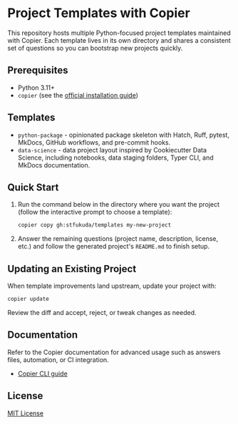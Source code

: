 # Project Templates with Copier

This repository hosts multiple Python-focused project templates maintained with Copier. Each template lives in its own directory and shares a consistent set of questions so you can bootstrap new projects quickly.

## Prerequisites

- Python 3.11+
- `copier` (see the [official installation guide](https://copier.readthedocs.io/en/stable/getting-started/#installation))

## Templates

- `python-package` - opinionated package skeleton with Hatch, Ruff, pytest, MkDocs, GitHub workflows, and pre-commit hooks.
- `data-science` - data project layout inspired by Cookiecutter Data Science, including notebooks, data staging folders, Typer CLI, and MkDocs documentation.

## Quick Start

1. Run the command below in the directory where you want the project (follow the interactive prompt to choose a template):

   ```bash
   copier copy gh:stfukuda/templates my-new-project
   ```

2. Answer the remaining questions (project name, description, license, etc.) and follow the generated project's `README.md` to finish setup.

## Updating an Existing Project

When template improvements land upstream, update your project with:

```bash
copier update
```

Review the diff and accept, reject, or tweak changes as needed.

## Documentation

Refer to the Copier documentation for advanced usage such as answers files, automation, or CI integration.

- [Copier CLI guide](https://copier.readthedocs.io/en/stable/)

## License

[MIT License](LICENSE)
